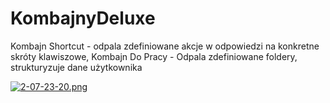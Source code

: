 # KombajnyDeluxe
Kombajn Shortcut - odpala zdefiniowane akcje w odpowiedzi na konkretne skróty klawiszowe, Kombajn Do Pracy - Odpala zdefiniowane foldery, strukturyzuje dane użytkownika


[![2-07-23-20.png](https://i.postimg.cc/hPsZHrXS/2-07-23-20.png)](https://postimg.cc/56Hmz85G)
